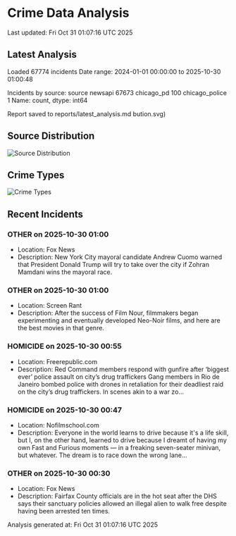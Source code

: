 # Crime Data Analysis
Last updated: Fri Oct 31 01:07:16 UTC 2025

## Latest Analysis

Loaded 67774 incidents
Date range: 2024-01-01 00:00:00 to 2025-10-30 01:00:48

Incidents by source:
source
newsapi           67673
chicago_pd          100
chicago_police        1
Name: count, dtype: int64

Report saved to reports/latest_analysis.md
bution.svg)

## Source Distribution
![Source Distribution](images/source_distribution.svg)

## Crime Types
![Crime Types](images/crime_types.svg)

## Recent Incidents

### OTHER on 2025-10-30 01:00
- Location: Fox News
- Description: New York City mayoral candidate Andrew Cuomo warned that President Donald Trump will try to take over the city if Zohran Mamdani wins the mayoral race.


### OTHER on 2025-10-30 01:00
- Location: Screen Rant
- Description: After the success of Film Nour, filmmakers began experimenting and eventually developed Neo-Noir films, and here are the best movies in that genre.


### HOMICIDE on 2025-10-30 00:55
- Location: Freerepublic.com
- Description: Red Command members respond with gunfire after ‘biggest ever’ police assault on city’s drug traffickers Gang members in Rio de Janeiro bombed police with drones in retaliation for their deadliest raid on the city’s drug traffickers. In scenes akin to a war zo…


### HOMICIDE on 2025-10-30 00:47
- Location: Nofilmschool.com
- Description: Everyone in the world learns to drive because it's a life skill, but I, on the other hand, learned to drive because I dreamt of having my own Fast and Furious moments — in a freaking seven-seater minivan, but whatever. The dream is to race down the wrong lane…


### OTHER on 2025-10-30 00:30
- Location: Fox News
- Description: Fairfax County officials are in the hot seat after the DHS says their sanctuary policies allowed an illegal alien to walk free despite having been arrested ten times.

Analysis generated at: Fri Oct 31 01:07:16 UTC 2025

